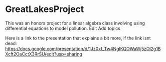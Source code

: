 # GreatLakesProject
This was an honors project for a linear algebra class involving using differential equations to model pollution. Edit
Add topics

Here is a link to the presentation that explains a bit more, if the link isnt dead:
https://docs.google.com/presentation/d/1Jz0xf_Tw4NgIKQOWaWj5zOl2g1BXcft2OaCctX3RrSU/edit?usp=sharing
